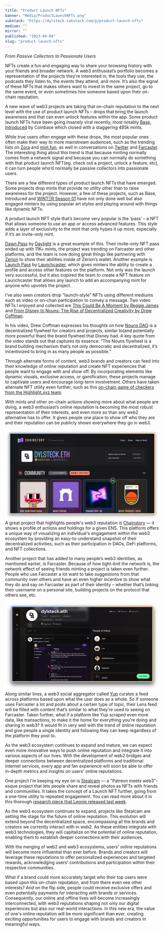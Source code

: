 ```yaml
---
title: "Product Launch NFTs"
banner: "Media/ProductLaunchNFTs.png"
substack: "https://dylsteck.substack.com/p/product-launch-nfts"
medium: ""
mirror: ""
published: "2023-04-04"
slug: "product-launch-nfts"
---
```

_From Passive Collectors to Passionate Users_

NFTs create a fun and engaging way to share your browsing history with your friends and broader network. A web3 enthusiast’s portfolio becomes a representation of the projects they’re interested in, the tools they use, the podcasts they listen to, the events they attend, and more. It’s also the signal of these NFTs that makes others want to invest in the same project, go to the same event, or even sometimes hire someone based upon their on-chain reputation.

A new wave of web3 projects are taking that on-chain reputation to the next level with the use of product launch NFTs – drops that bring the launch awareness and that can even unlock features within the app. Some product launch NFTs have been going insanely viral recently, most notably [Base, Introduced](https://zora.co/collections/0xd4307e0acd12cf46fd6cf93bc264f5d5d1598792) by Coinbase which closed with a staggering 485k mints. 

While true users often engage with these drops, the most popular ones often make their way to more mainstream audiences, such as the trending lists on [Zora](https://zora.co) and [mint.fun](https://mint.fun), as well in conversations on [Twitter](https://twitter.com) and [Farcaster](https://warpcast.com). The interesting thing about this trend is that because minting normally comes from a network signal and because you can normally do something with that product launch NFT(eg. check out a project, unlock a feature, etc), it can turn people who’d normally be passive collectors into passionate users.

There are a few different types of product launch NFTs that have emerged. Some projects drop mints that provide no utility other than to raise awareness for the project. However, a few of these projects, such as Base, Introduced and [WINTΞR Season 01](https://opensea.io/collection/wintksr-seasons) have not only done well but also engaged minters by using popular art styles and playing around with things like dynamic NFTs.

A product launch NFT style that’s become very popular is the ‘pass’ – a NFT that allows someone to use an app or access advanced features. This style adds a layer of exclusivity to the mint that only hypes it up more, especially if it’s an invite-only mint. 

[Dawn Pass](https://opensea.io/collection/dawn-pass-by-daylight) by [Daylight](https://daylight.xyz) is a great example of this. Their invite-only NFT pass ended up with 11K+ mints, the project was trending on Farcaster and other platforms, and the team is now doing great things like partnering with [Zerion](https://zerion.io/) to show their abilities inside of Zerion’s wallet. Another example is [Launch Pass](https://www.launchcaster.xyz/launchpass) by [Launchcaster](https://www.launchcaster.xyz/), which gives minters the ability to create a profile and access other features on the platform. Not only was the launch very successful, but it also inspired the team to create a NFT feature on Launchcaster that allows any launch to add an accompanying mint for anyone who upvotes the project.

I’ve also seen creators drop “launch-style” NFTs using different mediums such as video or on-chan participation to convey a message. Two video NFTs I enjoyed and collected are [This Could Be A Moment by Reggie James](https://opensea.io/assets/ethereum/0x2afc7e19c52a7fbd219744b1dc97e3bb605a0e93/62) and [From Disney to Nouns: The Rise of Decentralized Creativity by Drew Coffman](https://opensea.io/assets/ethereum/0x024c14ca63ff1ab594a76579bf5c35fe030b16c4/18). 

In his video, Drew Coffman expresses his thoughts on how [Nouns DAO](https://nouns.wtf/) is a decentralized flywheel for creators and projects, similar to(and potentially more powerful than) the brand flywheel that Disney had. A key quote from the video stands out that captures its essence: “The Nouns flywheel is a brand building mechanism that’s not only democratic and decentralized, it’s incentivized to bring in as many people as possible.”

Through alternate forms of content, web3 brands and creators can feed into their knowledge of online reputation and create NFT experiences that people want to engage with and show off. By incorporating elements like dynamic visuals, exclusive access, or gamification, these projects manage to captivate users and encourage long-term involvement. Others have taken alternate NFT utility even further, such as this [on-chain game of checkers from the Highlight.xyz team](https://opensea.io/assets/ethereum/0x67e118689f7655b06fce49b5c0e0b8ee1b08b0c1/11).

With mints and other on-chain actions showing more about what people are doing, a web3 enthusiast’s online reputation is becoming the most robust representation of their interests, and even more so than any web2 alternative has to offer. It gives people one place to show off who they are and their reputation can be publicly shown everywhere they go in web3.

![Chainstory screenshot](Media/ChainstoryScreenshot.png)
A great project that highlights people's web3 reputation is [Chainstory](https://chainstory.xyz) — it shows a profile of actions and holdings for a given ENS. This platform offers a unique way of visualizing an individual's engagement within the web3 ecosystem by providing an easy-to-understand snapshot of their decentralized activities, such as their participation in DAOs, DeFi platforms, and NFT collections.

Another project that has added to many people’s web3 identities, as mentioned earlier, is Farcaster. Because of how tight-knit the network is, the network effect of seeing friends minting a project is taken even further. People who use Farcaster a lot want to take suggestions from that community over others and have an even higher incentive to show what they do and say on Farcaster as part of their identity – whether that’s linking their username on a personal site, building projects on the protocol that others see, etc.

![Chainstory screenshot](Media/YupScreenshot.png)
Along similar lines, a web3 social aggregator called [Yup](https://yup.io) curates a feed across platforms based upon what the user does as a whole. So if someone uses Farcaster a lot and posts about a certain type of topic, their Lens feed will be filled with content that’s similar to what they’re used to seeing on Farcaster. Taken further, what if a platform like Yup scraped even more data, like transactions, to make it the home for everything you’re doing and sharing in web3? It would fit in very well with the trend of online reputation and give people a single identity and following they can keep regardless of the platform they post to.

As the web3 ecosystem continues to expand and mature, we can expect even more innovative ways to push online reputation and integrate it into various aspects of our lives. With the development of web2 bridges and deeper connections between decentralized platforms and traditional internet services, every app and fan experience will soon be able to offer in-depth metrics and insights on users' online reputations.

One project I'm keeping my eye on is [Stealcam](https://stealcam.com) — a "Patreon meets web3"-esque project that lets people share and reveal photos as NFTs with friends and communities. It takes the concept of a Launch NFT further, going from a one-time utility to repeated engagement. You can read more about it in this thorough [research piece that Leonie released last week](https://nonieengel.substack.com/p/new-pixels-on-the-block).

As the web3 ecosystem continues to expand, projects like Stealcam are setting the stage for the future of online reputation. This evolution will extend beyond the decentralized space, encompassing all the brands and creators we currently interact with in web2. As these entities integrate with web3 technologies, they will capitalize on the potential of online reputation, enabling them to establish deeper connections with their audiences.

With the merging of web2 and web3 ecosystems, users' online reputations will become more influential than ever before. Brands and creators will leverage these reputations to offer personalized experiences and targeted rewards, acknowledging users' contributions and participation within their respective communities. 

What if a brand could more accurately target who their top users were based upon this on-chain reputation, and from there even see other interests? And on the flip side, people could receive exclusive offers and even potentially payments for interacting with brands or services. Consequently, our online and offline lives will become increasingly interconnected, with web3 reputations shaping not only our digital experiences but also our real-world interactions. In this new era, the value of one's online reputation will be more significant than ever, creating exciting opportunities for users to engage with brands and creators in meaningful ways.